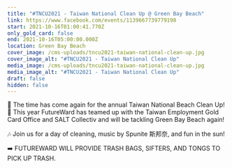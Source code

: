 ```yaml
---
title: "#TNCU2021 - Taiwan National Clean Up @ Green Bay Beach"
link: https://www.facebook.com/events/1139667739779198
start: 2021-10-16T01:00:41.770Z
only_gold_card: false
end: 2021-10-16T05:00:00.000Z
location: Green Bay Beach
cover_image: /cms-uploads/tncu2021-taiwan-national-clean-up.jpg
cover_image_alt: "#TNCU2021 - Taiwan National Clean Up"
media_image: /cms-uploads/tncu2021-taiwan-national-clean-up.jpg
media_image_alt: "#TNCU2021 - Taiwan National Clean Up"
draft: false
hidden: false
---
```

🌊 The time has come again for the annual Taiwan National Beach Clean Up! 🌊
This year FutureWard has teamed up with the Taiwan Employment Gold Card Office and SALT Collectiv and will be tackling Green Bay Beach again!

🎶 Join us for a day of cleaning, music by Spunite 斯邦奈, and fun in the sun!

➡️ FUTUREWARD WILL PROVIDE TRASH BAGS, SIFTERS, AND TONGS TO PICK UP TRASH.